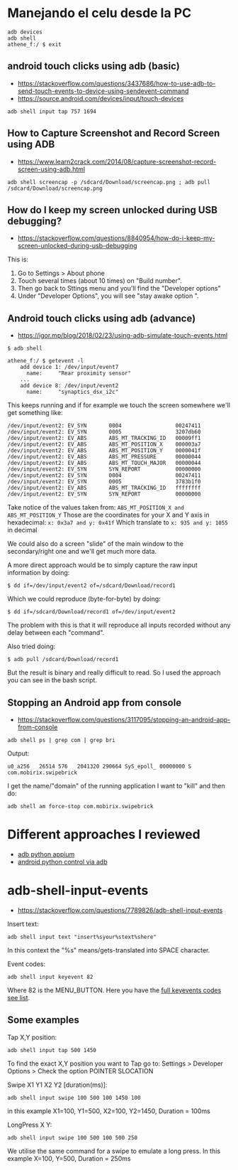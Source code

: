 # Manejando el celu desde la PC

```
adb devices
adb shell
athene_f:/ $ exit
```

## android touch clicks using adb (basic)
- https://stackoverflow.com/questions/3437686/how-to-use-adb-to-send-touch-events-to-device-using-sendevent-command
- https://source.android.com/devices/input/touch-devices

```
adb shell input tap 757 1694
```

## How to Capture Screenshot and Record Screen using ADB
- https://www.learn2crack.com/2014/08/capture-screenshot-record-screen-using-adb.html

```
adb shell screencap -p /sdcard/Download/screencap.png ; adb pull /sdcard/Download/screencap.png
```

## How do I keep my screen unlocked during USB debugging?
- https://stackoverflow.com/questions/8840954/how-do-i-keep-my-screen-unlocked-during-usb-debugging

This is:

1. Go to Settings > About phone
1. Touch several times (about 10 times) on "Build number".
1. Then go back to Sttings menu and you'll find the "Developer options"
1. Under "Developer Options", you will see "stay awake option ".

## Android touch clicks using adb (advance)
- https://igor.mp/blog/2018/02/23/using-adb-simulate-touch-events.html

```
$ adb shell

athene_f:/ $ getevent -l
	add device 1: /dev/input/event7
	  name:     "Rear proximity sensor"
	...
	add device 8: /dev/input/event2
	  name:     "synaptics_dsx_i2c"
```

This keeps running and if for example we touch the screen somewhere we'll get something like:

```
/dev/input/event2: EV_SYN       0004                 00247411            
/dev/input/event2: EV_SYN       0005                 3207db60            
/dev/input/event2: EV_ABS       ABS_MT_TRACKING_ID   00009ff1            
/dev/input/event2: EV_ABS       ABS_MT_POSITION_X    000003a7            
/dev/input/event2: EV_ABS       ABS_MT_POSITION_Y    0000041f            
/dev/input/event2: EV_ABS       ABS_MT_PRESSURE      00000044            
/dev/input/event2: EV_ABS       ABS_MT_TOUCH_MAJOR   00000044            
/dev/input/event2: EV_SYN       SYN_REPORT           00000000            
/dev/input/event2: EV_SYN       0004                 00247411            
/dev/input/event2: EV_SYN       0005                 3783b1f0            
/dev/input/event2: EV_ABS       ABS_MT_TRACKING_ID   ffffffff            
/dev/input/event2: EV_SYN       SYN_REPORT           00000000            
```

Take notice of the values taken from: ```ABS_MT_POSITION_X and ABS_MT_POSITION_Y```
Those are the coordinates for your X and Y axis in hexadecimal: ```x: 0x3a7 and y: 0x41f```
Which translate to ```x: 935 and y: 1055``` in decimal

We could also do a screen "slide" of the main window to the secondary/right one and we'll get much more data.

A more direct approach would be to simply capture the raw input information by doing:

```
$ dd if=/dev/input/event2 of=/sdcard/Download/record1
```

Which we could reproduce (byte-for-byte) by doing:

```
$ dd if=/sdcard/Download/record1 of=/dev/input/event2
```

The problem with this is that it will reproduce all inputs recorded without any delay between each "command".

Also tried doing:

```
$ adb pull /sdcard/Download/record1
```

But the result is binary and really difficult to read. So I used the approach you can see in the bash script.

## Stopping an Android app from console
- https://stackoverflow.com/questions/3117095/stopping-an-android-app-from-console

```
adb shell ps | grep com | grep bri
```

Output:

```
u0_a256   26514 576   2041320 290664 SyS_epoll_ 00000000 S com.mobirix.swipebrick
```

I get the name/"domain" of the running application I want to "kill" and then do:

```
adb shell am force-stop com.mobirix.swipebrick
```

# Different approaches I reviewed

- [adb python appium](http://appium.io/docs/en/commands/mobile-command/)
- [android python control via adb](https://pypi.org/project/pure-python-adb/)

# adb-shell-input-events
- https://stackoverflow.com/questions/7789826/adb-shell-input-events

Insert text:

```
adb shell input text "insert%syour%stext%shere"
```

In this context the "%s" means/gets-translated into SPACE character.

Event codes:

```
adb shell input keyevent 82
```

Where 82 is the MENU_BUTTON. Here you have the [full keyevents codes see list](http://developer.android.com/reference/android/view/KeyEvent.html).

## Some examples

Tap X,Y position:

```
adb shell input tap 500 1450
```

To find the exact X,Y position you want to Tap go to: Settings > Developer Options > Check the option POINTER SLOCATION

Swipe X1 Y1 X2 Y2 [duration(ms)]:

```
adb shell input swipe 100 500 100 1450 100
```

in this example X1=100, Y1=500, X2=100, Y2=1450, Duration = 100ms

LongPress X Y:

```
adb shell input swipe 100 500 100 500 250
```

We utilise the same command for a swipe to emulate a long press. In this example X=100, Y=500, Duration = 250ms
